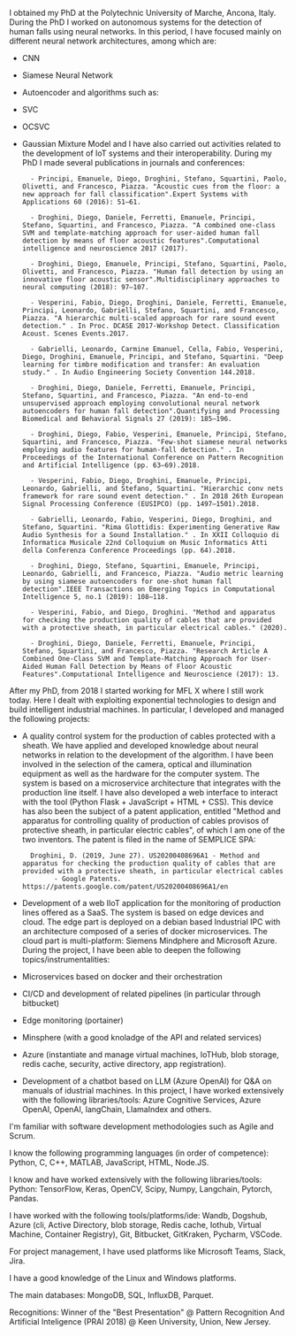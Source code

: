 I obtained my PhD at the Polytechnic University of Marche, Ancona, Italy. During the PhD  I worked on autonomous systems for the detection of human falls using neural networks. In this period, I have focused mainly on different neural network architectures, among which are:
- CNN
- Siamese Neural Network
- Autoencoder
and algorithms such as:
- SVC
- OCSVC
- Gaussian Mixture Model
and I have also carried out activities related to the development of IoT systems and their interoperability.
During my PhD I made several publications in journals and conferences:

        - Principi, Emanuele, Diego, Droghini, Stefano, Squartini, Paolo, Olivetti, and Francesco, Piazza. "Acoustic cues from the floor: a new approach for fall classification".Expert Systems with Applications 60 (2016): 51–61.

        - Droghini, Diego, Daniele, Ferretti, Emanuele, Principi, Stefano, Squartini, and Francesco, Piazza. "A combined one-class SVM and template-matching approach for user-aided human fall detection by means of floor acoustic features".Computational intelligence and neuroscience 2017 (2017).

        - Droghini, Diego, Emanuele, Principi, Stefano, Squartini, Paolo, Olivetti, and Francesco, Piazza. "Human fall detection by using an innovative floor acoustic sensor".Multidisciplinary approaches to neural computing (2018): 97–107.

        - Vesperini, Fabio, Diego, Droghini, Daniele, Ferretti, Emanuele, Principi, Leonardo, Gabrielli, Stefano, Squartini, and Francesco, Piazza. "A hierarchic multi-scaled approach for rare sound event detection." . In Proc. DCASE 2017-Workshop Detect. Classification Acoust. Scenes Events.2017.

        - Gabrielli, Leonardo, Carmine Emanuel, Cella, Fabio, Vesperini, Diego, Droghini, Emanuele, Principi, and Stefano, Squartini. "Deep learning for timbre modification and transfer: An evaluation study." . In Audio Engineering Society Convention 144.2018.

        - Droghini, Diego, Daniele, Ferretti, Emanuele, Principi, Stefano, Squartini, and Francesco, Piazza. "An end-to-end unsupervised approach employing convolutional neural network autoencoders for human fall detection".Quantifying and Processing Biomedical and Behavioral Signals 27 (2019): 185–196.

        - Droghini, Diego, Fabio, Vesperini, Emanuele, Principi, Stefano, Squartini, and Francesco, Piazza. "Few-shot siamese neural networks employing audio features for human-fall detection." . In Proceedings of the International Conference on Pattern Recognition and Artificial Intelligence (pp. 63–69).2018.

        - Vesperini, Fabio, Diego, Droghini, Emanuele, Principi, Leonardo, Gabrielli, and Stefano, Squartini. "Hierarchic conv nets framework for rare sound event detection." . In 2018 26th European Signal Processing Conference (EUSIPCO) (pp. 1497–1501).2018.

        - Gabrielli, Leonardo, Fabio, Vesperini, Diego, Droghini, and Stefano, Squartini. "Rima Glottidis: Experimenting Generative Raw Audio Synthesis for a Sound Installation." . In XXII Colloquio di Informatica Musicale 22nd Colloquium on Music Informatics Atti della Conferenza Conference Proceedings (pp. 64).2018.

        - Droghini, Diego, Stefano, Squartini, Emanuele, Principi, Leonardo, Gabrielli, and Francesco, Piazza. "Audio metric learning by using siamese autoencoders for one-shot human fall detection".IEEE Transactions on Emerging Topics in Computational Intelligence 5, no.1 (2019): 108–118.

        - Vesperini, Fabio, and Diego, Droghini. "Method and apparatus for checking the production quality of cables that are provided with a protective sheath, in particular electrical cables." (2020).

        - Droghini, Diego, Daniele, Ferretti, Emanuele, Principi, Stefano, Squartini, and Francesco, Piazza. "Research Article A Combined One-Class SVM and Template-Matching Approach for User-Aided Human Fall Detection by Means of Floor Acoustic Features".Computational Intelligence and Neuroscience (2017): 13.


After my PhD, from 2018 I started working for MFL X where I still work today. Here I dealt with exploiting exponential technologies to design and build intelligent industrial machines. In particular, I developed and managed the following projects:

- A quality control system for the production of cables protected with a sheath. We have applied and developed knowledge about neural networks in relation to the development of the algorithm. I have been involved in the selection of the camera, optical and illumination equipment as well as the hardware for the computer system. The system is based on a microservice architecture that integrates with the production line itself. I have also developed a web interface to interact with the tool (Python Flask + JavaScript + HTML + CSS). This device has also been the subject of a patent application, entitled "Method and apparatus for controlling quality of production of cables provisos of protective sheath, in particular electric cables", of which I am one of the two inventors. 
The patent is filed in the name of SEMPLICE SPA:

        Droghini, D. (2019, June 27). US20200408696A1 - Method and apparatus for checking the production quality of cables that are provided with a protective sheath, in particular electrical cables          - Google Patents. https://patents.google.com/patent/US20200408696A1/en

- Development of a web IIoT application for the monitoring of production lines offered as a SaaS. The system is based on edge devices and cloud.
The edge part is deployed on a debian based Industrial IPC with an architecture composed of a series of docker microservices.
The cloud part is multi-platform: Siemens Mindphere and Microsoft Azure.
During the project, I have been able to deepen the following topics/instrumentalities:

- Microservices based on docker and their orchestration
- CI/CD and development of related pipelines (in particular through bitbucket)
- Edge monitoring (portainer)
- Minsphere (with a good knoladge of the API and related services)
- Azure (instantiate and manage virtual machines, IoTHub, blob storage, redis cache, security, active directory, app registration).

- Development of a chatbot based on LLM (Azure OpenAI) for Q&A on manuals of idustrial machines. In this project, I have worked extensively with the following libraries/tools: Azure Cognitive Services, Azure OpenAI, OpenAI, langChain, LlamaIndex and others.

I'm familiar with software development methodologies such as Agile and Scrum. 

I know the following programming languages (in order of competence): Python, C, C++, MATLAB, JavaScript, HTML, Node.JS.

I know and have worked extensively with the following libraries/tools: Python: TensorFlow, Keras, OpenCV, Scipy, Numpy, Langchain, Pytorch, Pandas.

I have worked with the following tools/platforms/ide: Wandb, Dogshub, Azure (cli, Active Directory, blob storage, Redis cache, Iothub, Virtual Machine, Container Registry), Git, Bitbucket, GitKraken, Pycharm, VSCode.

For project management, I have used platforms like Microsoft Teams, Slack, Jira.

I have a good knowledge of the Linux and Windows platforms.

The main databases: MongoDB, SQL, InfluxDB, Parquet.

Recognitions: Winner of the "Best Presentation" @ Pattern Recognition And Artificial Inteligence (PRAI 2018) @ Keen University, Union, New Jersey.

